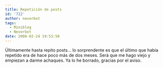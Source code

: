 ```yaml
---
title: Repetición de posts
id: '722'
author: neverbot
tags:
  - Miniblog
  - Neverbot
date: 2008-02-24 19:53:50
---
```


Últimamente hasta repito posts... lo sorprendente es que el último que había repetido era de hace poco más de dos meses. Será que me hago viejo y empiezan a darme achaques. Ya lo he borrado, gracias por el aviso.